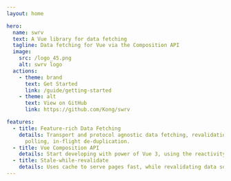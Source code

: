 ```yaml
---
layout: home

hero:
  name: swrv
  text: A Vue library for data fetching
  tagline: Data fetching for Vue via the Composition API
  image:
    src: /logo_45.png
    alt: swrv logo
  actions:
    - theme: brand
      text: Get Started
      link: /guide/getting-started
    - theme: alt
      text: View on GitHub
      link: https://github.com/Kong/swrv

features:
  - title: Feature-rich Data Fetching
    details: Transport and protocol agnostic data fetching, revalidation on focus,
      polling, in-flight de-duplication.
  - title: Vue Composition API
    details: Start developing with power of Vue 3, using the reactivity system of the Vue Composition API.
  - title: Stale-while-revalidate
    details: Uses cache to serve pages fast, while revalidating data sources producing an eventually consistent UI.
---
```

